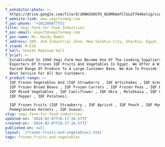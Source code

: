 ```yaml
---
f_exhibitor-photo: >-
  https://drive.google.com/file/d/1RNH3UOUTO_8G8M6AeFClULGf7H46elzg/view?usp=drive_link
f_website-link: www.vegifarmeg.com
f_poc-phone: '+201280877751'
title: Vegi Farm for Food Industries
f_poc-email: export@vegifarmeg.com
f_poc-name: Ms. Haidy Nader
f_address: 209, 2nd Industrial Zone, New Salehia City, Sharkia, Egypt.
f_stand: M-E36
f_hall: Sheikh Maktoum Hall
f_brief: >-
  Established In 1999 Vegi Farm Has Become One Of The Leading Suppliers &
  Exporters Of Frozen IQF Fruits And Vegetables In Egypt. We Offer A Wide And
  Varied Range Of Produce To A Large Customer Base. We Aim To Provide The Very
  Best Service For All Our Customers.
f_product-range: >-
  IQF Frozen Vegetables And (IQF Strawberry , IQF Artichokes , IQF Green Beans ,
  IQF Frozen Broad Beans , IQF Frozen Carrots , IQF Frozen Peas , IQF Broccoli ,
  IQF Mixed Vegetables , IQF Cauliflower , IQF Okra , Molohkaia , IQF Colcasia ,
  IQF Pepper , IQF Potatoes).

  IQF Frozen Fruits (IQF Strawberry , IQF Apricot , IQF Peach , IQF Mango , IQF
  Pomegranates Kernels , IQF Guava).
slug: vegi-farm-for-food-industries
updated-on: '2024-02-07T16:17:16.577Z'
created-on: '2024-02-07T16:17:16.577Z'
published-on: null
layout: '[frozen-fruits-and-vegetables].html'
tags: frozen-fruits-and-vegetables
---
```



